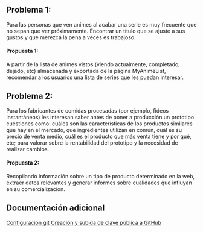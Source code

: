 ## Problema 1:
Para las personas que ven animes al acabar una serie es muy frecuente que no sepan que ver próximamente. Encontrar un título que se ajuste a sus gustos y que merezca la pena a veces es trabajoso.

#### Propuesta 1:
A partir de la lista de animes vistos (viendo actualmente, completado, dejado, etc) almacenada y exportada de la página MyAnimeList, recomendar a los usuarios una lista de series que les puedan interesar.

## Problema 2:
Para los fabricantes de comidas procesadas (por ejemplo, fideos instantáneos) les interesan saber antes de poner a producción un prototipo cuestiones como: cuáles son las características de los productos similares que hay en el mercado, que ingredientes utilizan en común, cuál es su precio de venta medio, cuál es el producto que más venta tiene y por qué, etc; para valorar sobre la rentabilidad del prototipo y la necesidad de realizar cambios.

#### Propuesta 2:
Recopilando información sobre un tipo de producto determinado en la web, extraer datos relevantes y generar informes sobre cualidades que influyan en su comercialización.



## Documentación adicional
[Configuración git](Objetivo0/config%20git.png)
[Creación y subida de clave pública a GitHub](Objetivo0/claveSSH.png)
